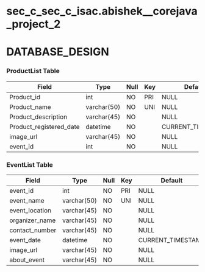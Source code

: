 # sec_c_sec_c_isac.abishek__corejava_project_2

# DATABASE_DESIGN
### ProductList Table

| Field                   | Type        | Null  | Key | Default           | Extra          |
|-------------------------|-------------|-------|-----|-------------------|----------------|
| Product_id              | int         | NO    | PRI | NULL              | auto_increment |
| Product_name            | varchar(50) | NO    | UNI | NULL              |                |
| Product_description     | varchar(45) | NO    |     | NULL              |                |
| Product_registered_date | datetime    | NO    |     | CURRENT_TIMESTAMP |                |
| image_url               | varchar(45) | NO    |     | NULL              |                |
| event_id                | int         | NO    |     | NULL              |                |


### EventList Table

| Field          | Type        | Null  | Key | Default           | Extra          |
|----------------|-------------|-------|-----|-------------------|----------------|
| event_id       | int         | NO    | PRI | NULL              | auto_increment |
| event_name     | varchar(50) | NO    | UNI | NULL              |                |
| event_location | varchar(45) | NO    |     | NULL              |                |
| organizer_name | varchar(45) | NO    |     | NULL              |                |
| contact_number | varchar(45) | NO    |     | NULL              |                |
| event_date     | datetime    | NO    |     | CURRENT_TIMESTAMP |                |
| image_url      | varchar(45) | NO    |     | NULL              |                |
| about_event    | varchar(45) | NO    |     | NULL              |                |
